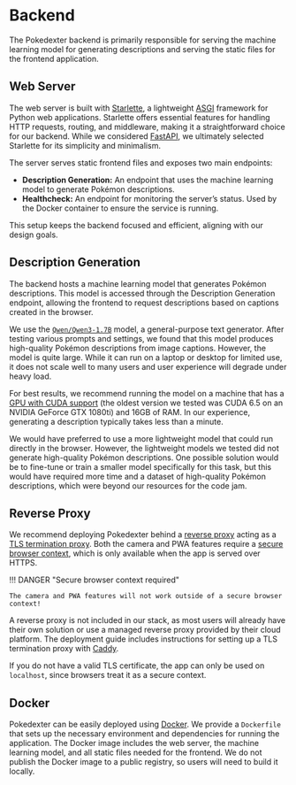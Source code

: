 # Backend

The Pokedexter backend is primarily responsible for serving the machine learning model for generating descriptions and serving
the static files for the frontend application.

## Web Server

The web server is built with [Starlette](https://www.starlette.io/), a lightweight [ASGI](https://en.wikipedia.org/wiki/Asynchronous_Server_Gateway_Interface)
framework for Python web applications. Starlette offers essential features for handling HTTP requests, routing, and middleware,
making it a straightforward choice for our backend. While we considered [FastAPI](https://fastapi.tiangolo.com/), we ultimately
selected Starlette for its simplicity and minimalism.

The server serves static frontend files and exposes two main endpoints:

- **Description Generation:** An endpoint that uses the machine learning model to generate Pokémon descriptions.
- **Healthcheck:** An endpoint for monitoring the server’s status. Used by the Docker container to ensure the service
  is running.

This setup keeps the backend focused and efficient, aligning with our design goals.

## Description Generation

The backend hosts a machine learning model that generates Pokémon descriptions. This model is accessed through the Description
Generation endpoint, allowing the frontend to request descriptions based on captions created in the browser.

We use the [`Qwen/Qwen3-1.7B`](https://huggingface.co/Qwen/Qwen3-1.7B) model, a general-purpose text generator. After
testing various prompts and settings, we found that this model produces high-quality Pokémon descriptions from image captions.
However, the model is quite large. While it can run on a laptop or desktop for limited use, it does not scale well to many
users and user experience will degrade under heavy load.

For best results, we recommend running the model on a machine that has a [GPU with CUDA support](https://en.wikipedia.org/wiki/CUDA#GPUs_supported)
(the oldest version we tested was CUDA 6.5 on an NVIDIA GeForce GTX 1080ti) and 16GB of RAM. In our experience, generating
a description typically takes less than a minute.

We would have preferred to use a more lightweight model that could run directly in the browser. However, the lightweight
models we tested did not generate high-quality Pokémon descriptions. One possible solution would be to fine-tune or train
a smaller model specifically for this task, but this would have required more time and a dataset of high-quality Pokémon
descriptions, which were beyond our resources for the code jam.

## Reverse Proxy

We recommend deploying Pokedexter behind a [reverse proxy](https://en.wikipedia.org/wiki/Reverse_proxy) acting as a
[TLS termination proxy](https://en.wikipedia.org/wiki/TLS_termination_proxy). Both the camera and PWA features require
a [secure browser context](https://developer.mozilla.org/en-US/docs/Web/Security/Secure_Contexts), which is only available
when the app is served over HTTPS.

!!! DANGER "Secure browser context required"

    The camera and PWA features will not work outside of a secure browser context!

A reverse proxy is not included in our stack, as most users will already have their own solution or use a managed reverse
proxy provided by their cloud platform. The deployment guide includes instructions for setting up a TLS termination proxy
with [Caddy](https://caddyserver.com/).

If you do not have a valid TLS certificate, the app can only be used on `localhost`, since browsers treat it as a secure
context.

## Docker

Pokedexter can be easily deployed using [Docker](https://www.docker.com/). We provide a `Dockerfile` that sets up the necessary
environment and dependencies for running the application. The Docker image includes the web server, the machine learning
model, and all static files needed for the frontend. We do not publish the Docker image to a public registry, so users
will need to build it locally.
